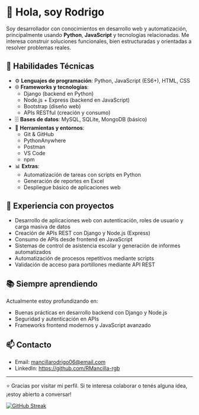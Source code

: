 # 👋 Hola, soy Rodrigo

Soy desarrollador con conocimientos en desarrollo web y automatización, principalmente usando **Python**, **JavaScript** y tecnologías relacionadas. Me interesa construir soluciones funcionales, bien estructuradas y orientadas a resolver problemas reales.

## 🧠 Habilidades Técnicas

- ⚙️ **Lenguajes de programación**: Python, JavaScript (ES6+), HTML, CSS
- 🌐 **Frameworks y tecnologías**:
  - Django (backend en Python)
  - Node.js + Express (backend en JavaScript)
  - Bootstrap (diseño web)
  - APIs RESTful (creación y consumo)
- 🗄️ **Bases de datos**: MySQL, SQLite, MongoDB (básico)
- 🧰 **Herramientas y entornos**:
  - Git & GitHub
  - PythonAnywhere
  - Postman
  - VS Code
  - npm
- 📊 **Extras**:
  - Automatización de tareas con scripts en Python
  - Generación de reportes en Excel
  - Despliegue básico de aplicaciones web

## 🚧 Experiencia con proyectos

- Desarrollo de aplicaciones web con autenticación, roles de usuario y carga masiva de datos
- Creación de APIs REST con Django y Node.js (Express)
- Consumo de APIs desde frontend en JavaScript
- Sistemas de control de asistencia escolar y generación de informes automatizados
- Automatización de procesos repetitivos mediante scripts
- Validación de acceso para portillones mediante API REST

## 📚 Siempre aprendiendo

Actualmente estoy profundizando en:
- Buenas prácticas en desarrollo backend con Django y Node.js
- Seguridad y autenticación en APIs
- Frameworks frontend modernos y JavaScript avanzado

## 📫 Contacto

- Email: mancillarodrigo06@email.com  
- LinkedIn: https://github.com/RMancilla-rgb

---

⭐ Gracias por visitar mi perfil. Si te interesa colaborar o tenés alguna idea, ¡estoy abierto a conversar!


[![GitHub Streak](https://github-readme-streak-stats.herokuapp.com?user=RMancilla-rgb&theme=dracula)](https://git.io/streak-stats)

